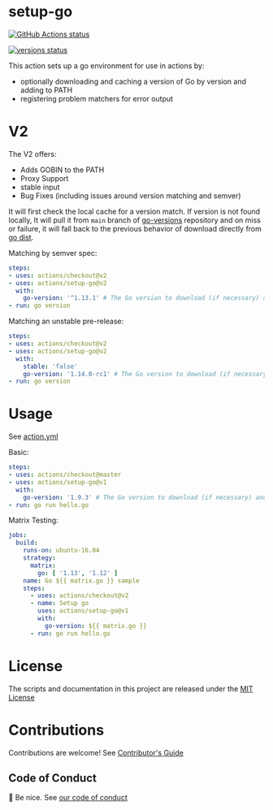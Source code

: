 # setup-go

<p align="left">
  <a href="https://github.com/actions/setup-go/actions"><img alt="GitHub Actions status" src="https://github.com/actions/setup-go/workflows/build-test/badge.svg"></a>

  <a href="https://github.com/actions/setup-go/actions"><img alt="versions status" src="https://github.com/actions/setup-go/workflows/go-versions/badge.svg"></a>  
</p>

This action sets up a go environment for use in actions by:

- optionally downloading and caching a version of Go by version and adding to PATH
- registering problem matchers for error output

# V2

The V2 offers:
- Adds GOBIN to the PATH
- Proxy Support
- stable input 
- Bug Fixes (including issues around version matching and semver)

It will first check the local cache for a version match. If version is not found locally, It will pull it from `main` branch of [go-versions](https://github.com/actions/go-versions/blob/main/versions-manifest.json) repository and on miss or failure, it will fall back to the previous behavior of download directly from [go dist](https://storage.googleapis.com/golang).

Matching by semver spec:
```yaml
steps:
- uses: actions/checkout@v2
- uses: actions/setup-go@v2
  with:
    go-version: '^1.13.1' # The Go version to download (if necessary) and use.
- run: go version
```

Matching an unstable pre-release:
```yaml
steps:
- uses: actions/checkout@v2
- uses: actions/setup-go@v2
  with:
    stable: 'false'
    go-version: '1.14.0-rc1' # The Go version to download (if necessary) and use.
- run: go version
```

# Usage

See [action.yml](action.yml)

Basic:
```yaml
steps:
- uses: actions/checkout@master
- uses: actions/setup-go@v1
  with:
    go-version: '1.9.3' # The Go version to download (if necessary) and use.
- run: go run hello.go
```

Matrix Testing:
```yaml
jobs:
  build:
    runs-on: ubuntu-16.04
    strategy:
      matrix:
        go: [ '1.13', '1.12' ]
    name: Go ${{ matrix.go }} sample
    steps:
      - uses: actions/checkout@v2
      - name: Setup go
        uses: actions/setup-go@v1
        with:
          go-version: ${{ matrix.go }}
      - run: go run hello.go
```

# License

The scripts and documentation in this project are released under the [MIT License](LICENSE)

# Contributions

Contributions are welcome!  See [Contributor's Guide](docs/contributors.md)

## Code of Conduct

:wave: Be nice.  See [our code of conduct](CONDUCT)
